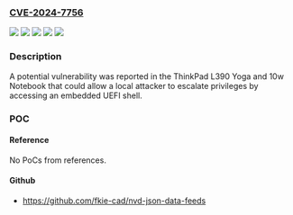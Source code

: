 ### [CVE-2024-7756](https://cve.mitre.org/cgi-bin/cvename.cgi?name=CVE-2024-7756)
![](https://img.shields.io/static/v1?label=Product&message=10w%20(Type%2082ST%2C%2082SU)%20Laptop%20(Lenovo)%20BIOS&color=blue)
![](https://img.shields.io/static/v1?label=Product&message=L390%20(type%2020NR%2C%2020NS)%20Laptops%20(ThinkPad)%20BIOS&color=blue)
![](https://img.shields.io/static/v1?label=Product&message=L390%20Yoga%20(type%2020NT%2C%2020NU)%20Laptops%20(ThinkPad)%20BIOS&color=blue)
![](https://img.shields.io/static/v1?label=Version&message=0%20&color=brightgreen)
![](https://img.shields.io/static/v1?label=Vulnerability&message=CWE-489%3A%20Active%20Debug%20Code&color=brightgreen)

### Description

A potential vulnerability was reported in the ThinkPad L390 Yoga and 10w Notebook that could allow a local attacker to escalate privileges by accessing an embedded UEFI shell.

### POC

#### Reference
No PoCs from references.

#### Github
- https://github.com/fkie-cad/nvd-json-data-feeds

